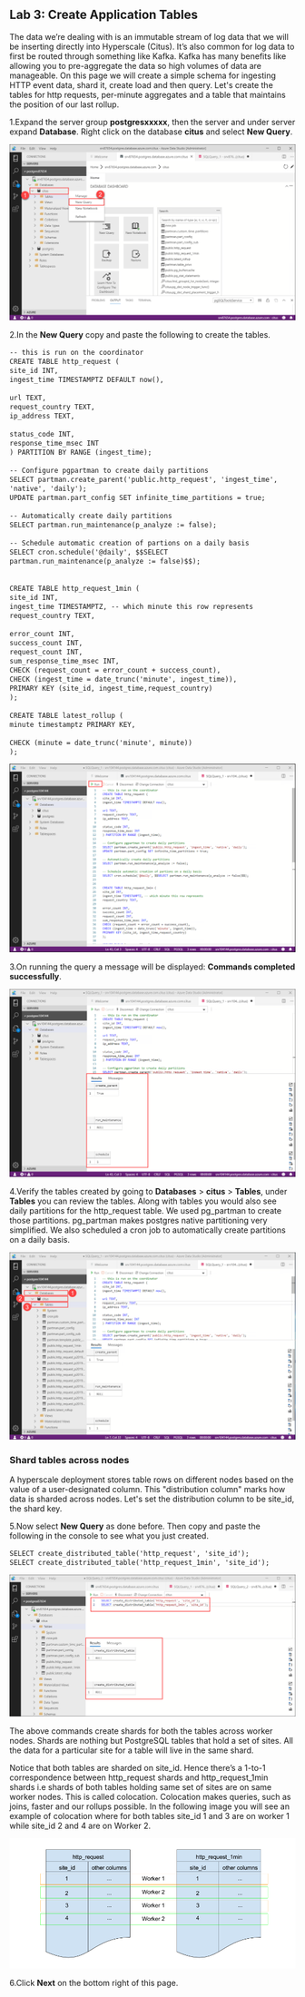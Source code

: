 ## **Lab 3: Create Application Tables**

The data we’re dealing with is an immutable stream of log data that we will be inserting directly into Hyperscale (Citus). It’s also common for log data to first be routed through something like Kafka. Kafka has many benefits like allowing you to pre-aggregate the data so high volumes of data are manageable.
On this page we will create a simple schema for ingesting HTTP event data, shard it, create load and then query.
Let's create the tables for http requests, per-minute aggregates and a table that maintains the position of our last rollup.

1.Expand the server group **postgresxxxxx**, then the server and under server expand **Database**. Right click on the database **citus** and select **New Query**.

<kbd>![](images/1query.png)</kbd>

2.In the **New Query** copy and paste the following to create the tables.

```
-- this is run on the coordinator
CREATE TABLE http_request (
site_id INT,
ingest_time TIMESTAMPTZ DEFAULT now(),

url TEXT,
request_country TEXT,
ip_address TEXT,

status_code INT,
response_time_msec INT
) PARTITION BY RANGE (ingest_time);

-- Configure pgpartman to create daily partitions
SELECT partman.create_parent('public.http_request', 'ingest_time', 'native', 'daily');
UPDATE partman.part_config SET infinite_time_partitions = true;

-- Automatically create daily partitions
SELECT partman.run_maintenance(p_analyze := false);

-- Schedule automatic creation of partions on a daily basis
SELECT cron.schedule('@daily', $$SELECT partman.run_maintenance(p_analyze := false)$$);


CREATE TABLE http_request_1min (
site_id INT,
ingest_time TIMESTAMPTZ, -- which minute this row represents
request_country TEXT,

error_count INT,
success_count INT,
request_count INT,
sum_response_time_msec INT,
CHECK (request_count = error_count + success_count),
CHECK (ingest_time = date_trunc('minute', ingest_time)),
PRIMARY KEY (site_id, ingest_time,request_country)
);

CREATE TABLE latest_rollup (
minute timestamptz PRIMARY KEY,

CHECK (minute = date_trunc('minute', minute))
);
```

<kbd>![](images/queryrun1.png)</kbd>

3.On running the query a message will be displayed: **Commands completed successfully**.

<kbd>![](images/querymsg1.png)</kbd>

4.Verify the tables created by going to **Databases** > **citus** > **Tables**, under **Tables** you can review the tables. Along with tables you would also see daily partitions for the http_request table. We used pg_partman to create those partitions. pg_partman makes postgres native partitioning very simplified. We also scheduled a cron job to automatically create partitions on a daily basis.

<kbd>![](images/query1table.png)</kbd>

### Shard tables across nodes

A hyperscale deployment stores table rows on different nodes based on the value of a user-designated column. This "distribution column" marks how data is sharded across nodes. Let's set the distribution column to be site_id, the shard key.

5.Now  select **New Query** as done before. Then copy and paste the following in the console to see what you just created. 

```
SELECT create_distributed_table('http_request', 'site_id'); 
SELECT create_distributed_table('http_request_1min', 'site_id'); 
```

<kbd>![](images/query2.png)</kbd>

The above commands create shards for both the tables across worker nodes. Shards are nothing but PostgreSQL tables that hold a set of sites. All the data for a particular site for a table will live in the same shard.

Notice that both tables are sharded on site_id. Hence there’s a 1-to-1 correspondence between http_request shards and http_request_1min shards i.e shards of both tables holding same set of sites are on same worker nodes. This is called colocation. Colocation makes queries, such as joins, faster and our rollups possible. In the following image you will see an example of colocation where for both tables site_id 1 and 3 are on worker 1 while site_id 2 and 4 are on Worker 2.

<kbd>![](images/colocation.png)

6.Click **Next** on the bottom right of this page.
